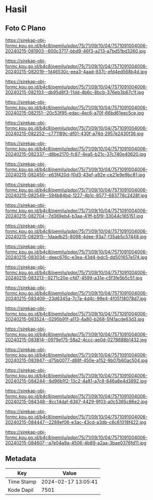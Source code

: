 # Hasil

## Foto C Plano

https://sirekap-obj-formc.kpu.go.id/b4c8/pemilu/pdpr/75/71/09/10/04/7571091004006-20240215-081903--600c3717-bbd9-46f3-a213-a7bd51bd3260.jpg

https://sirekap-obj-formc.kpu.go.id/b4c8/pemilu/pdpr/75/71/09/10/04/7571091004006-20240215-082019--1d46530c-eea3-4aad-937c-efd4ed568b4d.jpg

https://sirekap-obj-formc.kpu.go.id/b4c8/pemilu/pdpr/75/71/09/10/04/7571091004006-20240215-082103--db95d8f3-11dd-4b6c-8bcb-376eb3b67c1f.jpg

https://sirekap-obj-formc.kpu.go.id/b4c8/pemilu/pdpr/75/71/09/10/04/7571091004006-20240215-082151--20c53f95-edac-4ec6-a70f-66bd61eec5ce.jpg

https://sirekap-obj-formc.kpu.go.id/b4c8/pemilu/pdpr/75/71/09/10/04/7571091004006-20240215-082252--c771189c-df01-430f-a74d-2957e2430f36.jpg

https://sirekap-obj-formc.kpu.go.id/b4c8/pemilu/pdpr/75/71/09/10/04/7571091004006-20240215-082337--d8be2170-fc87-4ea5-b21c-37c740e40620.jpg

https://sirekap-obj-formc.kpu.go.id/b4c8/pemilu/pdpr/75/71/09/10/04/7571091004006-20240215-082450--e63f420d-f0d3-43ef-a92e-ce21e9e9bc81.jpg

https://sirekap-obj-formc.kpu.go.id/b4c8/pemilu/pdpr/75/71/09/10/04/7571091004006-20240215-082549--594b84bd-1227-4b1c-8577-683778c2428f.jpg

https://sirekap-obj-formc.kpu.go.id/b4c8/pemilu/pdpr/75/71/09/10/04/7571091004006-20240215-082704--7d369eb4-b3aa-41ff-b5f9-33044c165151.jpg

https://sirekap-obj-formc.kpu.go.id/b4c8/pemilu/pdpr/75/71/09/10/04/7571091004006-20240215-082915--1daadb25-8098-4dee-93a7-f35ab5c57448.jpg

https://sirekap-obj-formc.kpu.go.id/b4c8/pemilu/pdpr/75/71/09/10/04/7571091004006-20240215-083034--deec676c-e3ea-43d4-bdc5-dd501657e174.jpg

https://sirekap-obj-formc.kpu.go.id/b4c8/pemilu/pdpr/75/71/09/10/04/7571091004006-20240215-083213--9271c20e-cfd7-4599-a31e-c5f3fe5b5c51.jpg

https://sirekap-obj-formc.kpu.go.id/b4c8/pemilu/pdpr/75/71/09/10/04/7571091004006-20240215-083409--23d6345a-7c7a-4d4c-99e4-4f05118078d7.jpg

https://sirekap-obj-formc.kpu.go.id/b4c8/pemilu/pdpr/75/71/09/10/04/7571091004006-20240215-083524--0295b91f-a113-4a80-b268-5f41acde63d3.jpg

https://sirekap-obj-formc.kpu.go.id/b4c8/pemilu/pdpr/75/71/09/10/04/7571091004006-20240215-083814--0979e175-58a2-4ccc-ae0d-0278688b1432.jpg

https://sirekap-obj-formc.kpu.go.id/b4c8/pemilu/pdpr/75/71/09/10/04/7571091004006-20240215-083947--d75b0077-d88f-450e-a152-9b07b60ac504.jpg

https://sirekap-obj-formc.kpu.go.id/b4c8/pemilu/pdpr/75/71/09/10/04/7571091004006-20240215-084244--8d96b1f2-13c2-4a81-a7c8-846a8e4d3892.jpg

https://sirekap-obj-formc.kpu.go.id/b4c8/pemilu/pdpr/75/71/09/10/04/7571091004006-20240215-084348--8cc14daf-6367-4429-9f03-a0c5365c86e2.jpg

https://sirekap-obj-formc.kpu.go.id/b4c8/pemilu/pdpr/75/71/09/10/04/7571091004006-20240215-084447--2289ef06-e3ac-43cd-a3db-c6c61018f422.jpg

https://sirekap-obj-formc.kpu.go.id/b4c8/pemilu/pdpr/75/71/09/10/04/7571091004006-20240215-084607--a7e04a9a-4506-4b89-a2aa-3bae0376fd11.jpg


## Metadata

| Key        | Value               |
| ---------- | ------------------- |
| Time Stamp | 2024-02-17 13:05:41 |
| Kode Dapil | 7501                |



